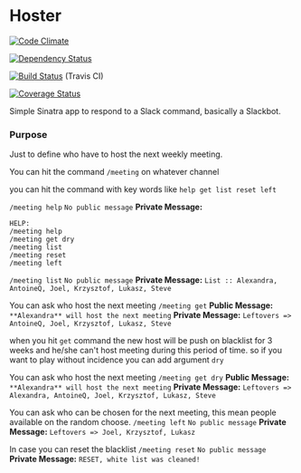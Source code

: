 # Hoster

[![Code Climate](https://codeclimate.com/github/joel/hoster.png)](https://codeclimate.com/github/joel/hoster)

[![Dependency Status](https://gemnasium.com/joel/hoster.png)](https://gemnasium.com/joel/hoster)

[![Build Status](https://travis-ci.org/joel/hoster.png?branch=master)](https://travis-ci.org/joel/hoster) (Travis CI)

[![Coverage Status](https://coveralls.io/repos/joel/hoster/badge.svg?branch=master)](https://coveralls.io/r/joel/hoster?branch=master)

Simple Sinatra app to respond to a Slack command, basically a Slackbot.

### Purpose

Just to define who have to host the next weekly meeting.

You can hit the command `/meeting` on whatever channel

you can hit the command with key words like `help get list reset left`

`/meeting help`
`No public message`
**Private Message:**
```
HELP:
/meeting help
/meeting get dry
/meeting list
/meeting reset
/meeting left
```

`/meeting list`
`No public message`
**Private Message:** `List :: Alexandra, AntoineQ, Joel, Krzysztof, Lukasz, Steve`

You can ask who host the next meeting
`/meeting get`
**Public Message:** `**Alexandra** will host the next meeting`
**Private Message:** `Leftovers => AntoineQ, Joel, Krzysztof, Lukasz, Steve`

when you hit `get` command the new host will be push on blacklist for 3 weeks and he/she can't host meeting during this period of time. so if you want to play without incidence you can add argument `dry`

You can ask who host the next meeting
`/meeting get dry`
**Public Message:** `**Alexandra** will host the next meeting`
**Private Message:** `Leftovers => Alexandra, AntoineQ, Joel, Krzysztof, Lukasz, Steve`

You can ask who can be chosen for the next meeting, this mean people available on the random choose.
`/meeting left`
`No public message`
**Private Message:** `Leftovers => Joel, Krzysztof, Lukasz`

In case you can reset the blacklist
`/meeting reset`
`No public message`
**Private Message:** `RESET, white list was cleaned!`
